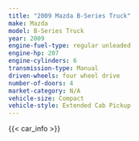 ```yaml
---
title: "2009 Mazda B-Series Truck"
make: Mazda
model: B-Series Truck
year: 2009
engine-fuel-type: regular unleaded
engine-hp: 207
engine-cylinders: 6
transmission-type: Manual
driven-wheels: four wheel drive
number-of-doors: 4
market-category: N/A
vehicle-size: Compact
vehicle-style: Extended Cab Pickup
---
```


{{< car_info >}}
